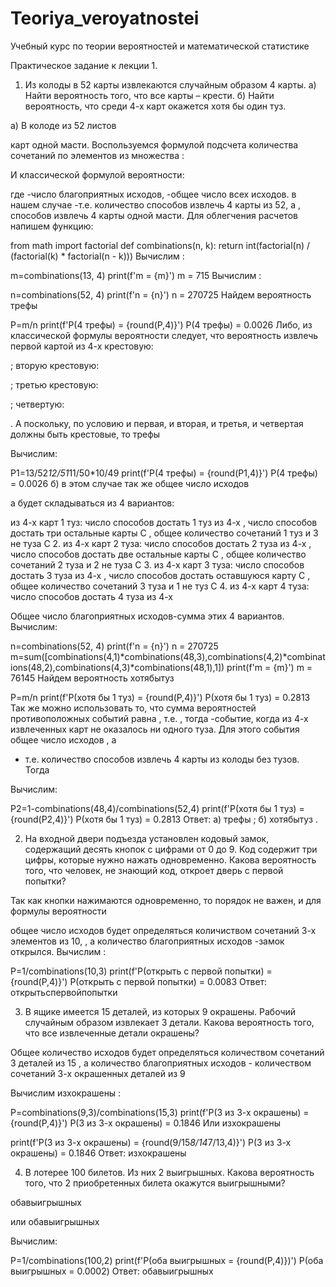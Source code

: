 # Teoriya_veroyatnostei
Учебный курс по теории вероятностей и математической статистике

Практическое задание к лекции 1.
1) Из колоды в 52 карты извлекаются случайным образом 4 карты.
a) Найти вероятность того, что все карты – крести.
б) Найти вероятность, что среди 4-х карт окажется хотя бы один туз.

a) В колоде из 52 листов 
 
 карт одной масти.
Воспользуемся формулой подсчета количества сочетаний по 
 элементов из множества 
:
 

И классической формулой вероятности:
 
 где 
-число благоприятных исходов, 
-общее число всех исходов.
в нашем случае 
-т.е. количество способов извлечь 4 карты из 52, а 
, способов извлечь 4 карты одной масти.
Для облегчения расчетов напишем функцию:

from math import factorial
def combinations(n, k):
    return int(factorial(n) / (factorial(k) * factorial(n - k))) 
Вычислим 
:

m=combinations(13, 4)
print(f'm = {m}')
m = 715
Вычислим 
:

n=combinations(52, 4)
print(f'n = {n}')
n = 270725
Найдем вероятность трефы

P=m/n
print(f'P(4 трефы) = {round(P,4)}')
P(4 трефы) = 0.0026
Либо, из классической формулы вероятности следует, что вероятность извлечь первой картой из 4-х крестовую: 
 
;
вторую крестовую: 
 
;
третью крестовую: 
 
;
четвертую: 
 
.
А поскольку, по условию и первая, и вторая, и третья, и четвертая должны быть крестовые, то трефы
 
 
 
 

Вычислим:

P1=13/52*12/51*11/50*10/49
print(f'P(4 трефы) = {round(P1,4)}')
P(4 трефы) = 0.0026
б) в этом случае так же общее число исходов 

а 
 будет складываться из 4 вариантов:

из 4-х карт 1 туз:
число способов достать 1 туз из 4-х 
, число способов достать три остальные карты С
, общее количество сочетаний 1 туз и 3 не туза 
С
 2. из 4-х карт 2 туза:
число способов достать 2 туза из 4-х 
, число способов достать две остальные карты С
, общее количество сочетаний 2 туза и 2 не туза 
С
 3. из 4-х карт 3 туза:
число способов достать 3 туза из 4-х 
, число способов достать оставшуюся карту С
, общее количество сочетаний 3 туза и 1 не туз 
С
 4. из 4-х карт 4 туза:
число способов достать 4 туза из 4-х 

Общее число благоприятных исходов-сумма этих 4 вариантов.
Вычислим:

n=combinations(52, 4)
print(f'n = {n}')
n = 270725
m=sum([combinations(4,1)*combinations(48,3),combinations(4,2)*combinations(48,2),combinations(4,3)*combinations(48,1),1])
print(f'm = {m}')
m = 76145
Найдем вероятность хотябытуз

P=m/n
print(f'P(хотя бы 1 туз) = {round(P,4)}')
P(хотя бы 1 туз) = 0.2813
Так же можно использовать то, что сумма вероятностей противоположных событий равна 
, т.е.
,
тогда 
-событие, когда из 4-х извлеченных карт не оказалось ни одного туза. Для этого события общее число исходов 
, а 
 - т.е. количество способов извлечь 4 карты из колоды без тузов. Тогда 

Вычислим:

P2=1-combinations(48,4)/combinations(52,4)
print(f'P(хотя бы 1 туз) = {round(P2,4)}')
P(хотя бы 1 туз) = 0.2813
Ответ:
а) трефы
;
б) хотябытуз
.

2) На входной двери подъезда установлен кодовый замок, содержащий десять кнопок с цифрами от 0 до 9. Код содержит три цифры, которые нужно нажать одновременно. Какова вероятность того, что человек, не знающий код, откроет дверь с первой попытки?

Так как кнопки нажимаются одновременно, то порядок не важен, и для формулы вероятности 
 
 общее число исходов будет определяться количиством сочетаний 3-х элементов из 10, 
, а количество благоприятных исходов 
-замок открылся. Вычислим 
:

P=1/combinations(10,3)
print(f'P(открыть с первой попытки) = {round(P,4)}')
P(открыть с первой попытки) = 0.0083
Ответ:
открытьспервойпопытки

3) В ящике имеется 15 деталей, из которых 9 окрашены. Рабочий случайным образом извлекает 3 детали. Какова вероятность того, что все извлеченные детали окрашены?

Общее количество исходов будет определяться количеством сочетаний 3 деталей из 15 
, а количество благоприятных исходов - количеством сочетаний 3-х окрашенных деталей из 9 

Вычислим изхокрашены
:

P=combinations(9,3)/combinations(15,3)
print(f'P(3 из 3-х окрашены) = {round(P,4)}')
P(3 из 3-х окрашены) = 0.1846
Или изхокрашены
 
 
 

print(f'P(3 из 3-х окрашены) = {round(9/15*8/14*7/13,4)}')
P(3 из 3-х окрашены) = 0.1846
Ответ:
изхокрашены

4) В лотерее 100 билетов. Из них 2 выигрышных. Какова вероятность того, что 2 приобретенных билета окажутся выигрышными?

обавыигрышных
 
 
 
 
 или обавыигрышных
 
 

Вычислим:

P=1/combinations(100,2)
print(f'P(оба выигрышных = {round(P,4)})')
P(оба выигрышных = 0.0002)
Ответ:
обавыигрышных

 
